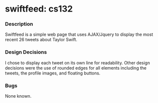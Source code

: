 # swiftfeed: cs132 # 

### Description ###

Swiftfeed is a simple web page that uses AJAX/Jquery to display the most recent 26 tweets about Taylor Swift.

### Design Decisions ###

I chose to display each tweet on its own line for readability. Other design decisions 
were the use of rounded edges for all elements including the tweets, the profile images,
and floating buttons. 

### Bugs ###
None known.


